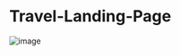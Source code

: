 # Travel-Landing-Page


![image](https://github.com/jfmartinz/Travel-Landing-Page/assets/129386460/a9c6209d-4330-4c7c-9012-71689d776785)
